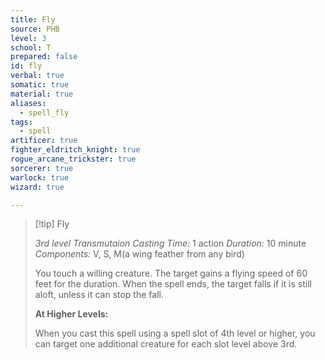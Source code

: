 ```yaml
---
title: Fly
source: PHB
level: 3
school: T
prepared: false
id: fly
verbal: true
somatic: true
material: true
aliases:
  - spell_fly
tags:
  - spell
artificer: true
fighter_eldritch_knight: true
rogue_arcane_trickster: true
sorcerer: true
warlock: true
wizard: true

---
```

>[!tip] Fly
>
> *3rd level Transmutaion*
> *Casting Time:* 1 action
> *Duration:* 10 minute
> *Components:* V, S, M(a wing feather from any bird)
>
>You touch a willing creature. The target gains a flying speed of 60 feet for the duration. When the spell ends, the target falls if it is still aloft, unless it can stop the fall.
>
>**At Higher Levels:**
>
>When you cast this spell using a spell slot of 4th level or higher, you can target one additional creature for each slot level above 3rd.
>

